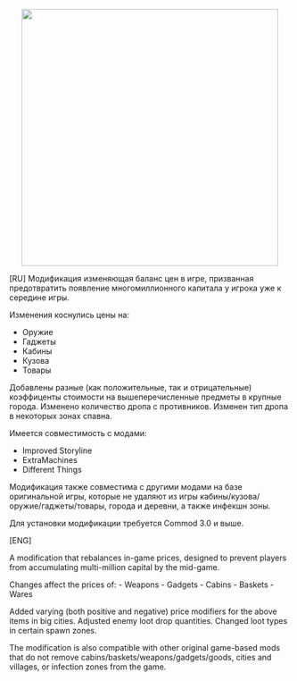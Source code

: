 <p align="center">
  <img width="460" height="460" src="https://github.com/user-attachments/assets/b8508aae-a5b1-4163-9846-904bdb3346ba">
</p>

[RU]
Модификация изменяющая баланс цен в игре, призванная предотвратить появление многомиллионного капитала
у игрока уже к середине игры.

Изменения коснулись цены на:
 - Оружие
 - Гаджеты
 - Кабины
 - Кузова
 - Товары
   
Добавлены разные (как положительные, так и отрицательные) коэффиценты стоимости на вышеперечисленные предметы в крупные города.
Изменено количество дропа с противников.
Изменен тип дропа в некоторых зонах спавна.

Имеется совместимость с модами:
 - Improved Storyline
 - ExtraMachines
 - Different Things

Модификация также совместима с другими модами на базе оригинальной игры, которые не удаляют из игры кабины/кузова/оружие/гаджеты/товары, города и деревни, а также инфекшн зоны.

Для установки модификации требуется Commod 3.0 и выше.

[ENG]

A modification that rebalances in-game prices, designed to prevent players from accumulating multi-million capital by the mid-game.

  Changes affect the prices of:
    - Weapons
    - Gadgets
    - Сabins
    - Baskets
    - Wares

  Added varying (both positive and negative) price modifiers for the above items in big cities.
  Adjusted enemy loot drop quantities.
  Changed loot types in certain spawn zones.

  The modification is also compatible with other original game-based mods that do not remove cabins/baskets/weapons/gadgets/goods, cities and villages, or infection zones from the game.
